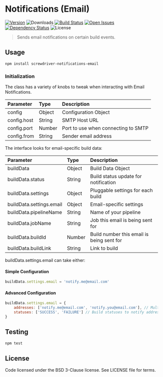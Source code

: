 # Notifications (Email)
[![Version][npm-image]][npm-url] ![Downloads][downloads-image] [![Build Status][status-image]][status-url] [![Open Issues][issues-image]][issues-url] [![Dependency Status][daviddm-image]][daviddm-url] ![License][license-image]

> Sends email notifications on certain build events.

## Usage

```bash
npm install screwdriver-notifications-email
```
### Initialization

The class has a variety of knobs to tweak when interacting with Email Notifications.

| Parameter        | Type  |  Description |
| :-------------   | :---- | :-------------|
| config        | Object | Configuration Object |
| config.host | String | SMTP Host URL |
| config.port | Number | Port to use when connecting to SMTP |
| config.from | String | Sender email address |

The interface looks for email-specific build data:

| Parameter        | Type  |  Description |
| :-------------   | :---- | :-------------|
| buildData        | Object | Build Data Object |
| buildData.status | String | Build status update for notification |
| buildData.settings | Object | Pluggable settings for each build |
| buildData.settings.email | Object | Email-specific settings |
| buildData.pipelineName | String | Name of your pipeline |
| buildData.jobName | String | Job this email is being sent for |
| buildData.buildId | Number | Build number this email is being sent for |
| buildData.buildLink | String | Link to build |

buildData.settings.email can take either:

#### Simple Configuration

```js
buildData.settings.email = 'notify.me@email.com'
```

#### Advanced Configuration

```js
buildData.settings.email = {
    addresses: ['notify.me@email.com', 'notify.you@email.com'], // Multiple recipient addresses
    statuses: ['SUCCESS', 'FAILURE'] // Build statuses to notify addresses about
}
```

## Testing

```bash
npm test
```

## License

Code licensed under the BSD 3-Clause license. See LICENSE file for terms.

[npm-image]: https://img.shields.io/npm/v/screwdriver-notifications-email.svg
[npm-url]: https://npmjs.org/package/screwdriver-notifications-email
[downloads-image]: https://img.shields.io/npm/dt/screwdriver-notifications-email.svg
[license-image]: https://img.shields.io/npm/l/screwdriver-notifications-email.svg
[issues-image]: https://img.shields.io/github/issues/screwdriver-cd/notifications-email.svg
[issues-url]: https://github.com/screwdriver-cd/notifications-email/issues
[status-image]: https://cd.screwdriver.cd/pipelines/89/badge
[status-url]: https://cd.screwdriver.cd/pipelines/89
[daviddm-image]: https://david-dm.org/screwdriver-cd/notifications-email.svg?theme=shields.io
[daviddm-url]: https://david-dm.org/screwdriver-cd/notifications-email
